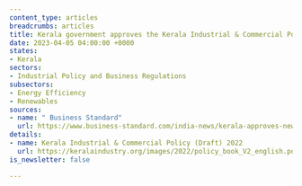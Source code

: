 ```yaml
---
content_type: articles
breadcrumbs: articles
title: Kerala government approves the Kerala Industrial & Commercial Policy 2023
date: 2023-04-05 04:00:00 +0000
states:
- Kerala
sectors:
- Industrial Policy and Business Regulations
subsectors:
- Energy Efficiency
- Renewables
sources:
- name: " Business Standard"
  url: https://www.business-standard.com/india-news/kerala-approves-new-industrial-policy-to-become-hub-of-developed-industries-123032900987_1.html
details:
- name: Kerala Industrial & Commercial Policy (Draft) 2022
  url: https://keralaindustry.org/images/2022/policy_book_V2_english.pdf
is_newsletter: false

---
```

